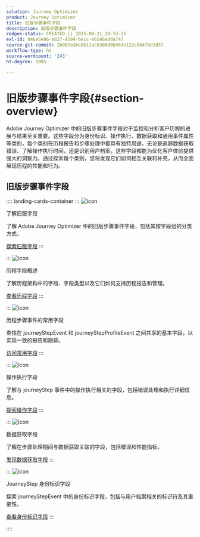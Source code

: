 ```yaml
---
solution: Journey Optimizer
product: Journey Optimizer
title: 旧版步骤事件字段
description: 旧版步骤事件字段
redpen-status: CREATED_||_2025-08-11_20-53-35
exl-id: 046a5e06-a827-4194-be1c-e6546a8da747
source-git-commit: 2b907a3be8b11ac6308d0b563e122c88478d1d37
workflow-type: ht
source-wordcount: '243'
ht-degree: 100%

---
```


# 旧版步骤事件字段{#section-overview}

Adobe Journey Optimizer 中的旧版步骤事件字段对于监控和分析客户历程的进展与结果至关重要。这些字段分为身份标识、操作执行、数据获取和通用事件属性等类别，每个类别在历程报告和步骤处理中都具有独特用途。无论是追踪数据获取错误、了解操作执行时间，还是识别用户档案，这些字段都能为优化客户体验提供强大的洞察力。通过探索每个类别，您将发现它们如何相互关联和补充，从而全面展现历程的性能和行为。

## 旧版步骤事件字段

:::: landing-cards-container
:::
![icon](https://cdn.experienceleague.adobe.com/icons/book.svg?lang=zh-Hans)

了解旧版字段

了解 Adobe Journey Optimizer 中的旧版步骤事件字段，包括其按字段组的分类方式。

[探索旧版字段](../using/reports/sharing-legacy-fields.md)
:::

:::
![icon](https://cdn.experienceleague.adobe.com/icons/chart-line.svg)

历程字段概述

了解历程架构中的字段、字段类型以及它们如何支持历程报告和管理。

[查看历程字段](../using/reports/sharing-journey-fields.md)
:::

:::
![icon](https://cdn.experienceleague.adobe.com/icons/list-check.svg)

历程步骤事件的常用字段

查找在 journeyStepEvent 和 journeyStepProfileEvent 之间共享的基本字段，以实现一致的报告和跟踪。

[访问常用字段](../using/reports/sharing-common-fields.md)
:::

:::
![icon](https://cdn.experienceleague.adobe.com/icons/gear.svg?lang=zh-Hans)

操作执行字段

了解与 journeyStep 事件中的操作执行相关的字段，包括错误处理和执行详细信息。

[探索操作字段](../using/reports/sharing-execution-fields.md)
:::

:::
![icon](https://cdn.experienceleague.adobe.com/icons/code-branch.svg)

数据获取字段

了解在步骤处理期间与数据获取关联的字段，包括错误和性能指标。

[发现数据获取字段](../using/reports/sharing-fetch-fields.md)
:::

:::
![icon](https://cdn.experienceleague.adobe.com/icons/bullseye.svg)

JourneyStep 身份标识字段

探索 journeyStepEvent 中的身份标识字段，包括与用户档案相关的标识符及其重要性。

[查看身份标识字段](../using/reports/sharing-identity-fields.md)
:::

::::
